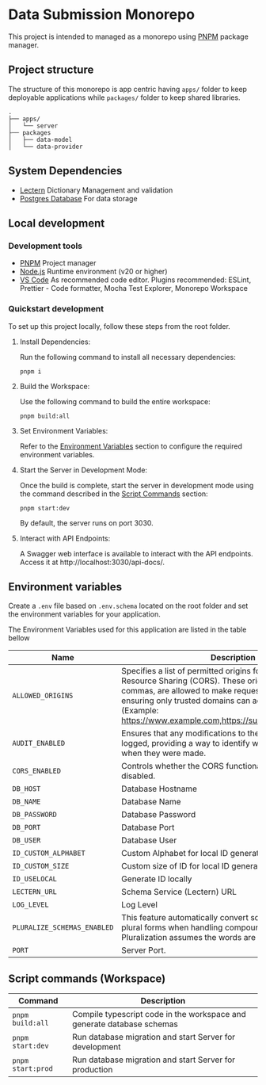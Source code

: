 # Data Submission Monorepo

This project is intended to managed as a monorepo using [PNPM](https://pnpm.io/) package manager.

## Project structure

The structure of this monorepo is app centric having `apps/` folder to keep deployable applications while `packages/` folder to keep shared libraries.

```
.
├── apps/
│   └── server
├── packages
│   ├── data-model
│   └── data-provider
```

## System Dependencies

- [Lectern](https://github.com/overture-stack/lectern) Dictionary Management and validation
- [Postgres Database](https://www.postgresql.org/) For data storage

## Local development

### Development tools

- [PNPM](https://pnpm.io/) Project manager
- [Node.js](https://nodejs.org/en) Runtime environment (v20 or higher)
- [VS Code](https://code.visualstudio.com/) As recommended code editor. Plugins recommended: ESLint, Prettier - Code formatter, Mocha Test Explorer, Monorepo Workspace

### Quickstart development

To set up this project locally, follow these steps from the root folder.

1. Install Dependencies:

   Run the following command to install all necessary dependencies:

   ```
   pnpm i
   ```

2. Build the Workspace:

   Use the following command to build the entire workspace:

   ```
   pnpm build:all
   ```

3. Set Environment Variables:

   Refer to the [Environment Variables](#environment-variables) section to configure the required environment variables.

4. Start the Server in Development Mode:

   Once the build is complete, start the server in development mode using the command described in the [Script Commands](#script-commands-workspace) section:

   ```
   pnpm start:dev
   ```

   By default, the server runs on port 3030.

5. Interact with API Endpoints:

   A Swagger web interface is available to interact with the API endpoints. Access it at http://localhost:3030/api-docs/.

## Environment variables

Create a `.env` file based on `.env.schema` located on the root folder and set the environment variables for your application.

The Environment Variables used for this application are listed in the table bellow

| Name                        | Description                                                                                                                                                                                                                                                                          | Default                                |
| --------------------------- | ------------------------------------------------------------------------------------------------------------------------------------------------------------------------------------------------------------------------------------------------------------------------------------ | -------------------------------------- |
| `ALLOWED_ORIGINS`           | Specifies a list of permitted origins for Cross-Origin Resource Sharing (CORS). These origins, separated by commas, are allowed to make requests to the server, ensuring only trusted domains can access resources. (Example: https://www.example.com,https://subdomain.example.com) |                                        |
| `AUDIT_ENABLED`             | Ensures that any modifications to the submitted data are logged, providing a way to identify who made changes and when they were made.                                                                                                                                               | true                                   |
| `CORS_ENABLED`              | Controls whether the CORS functionality is enabled or disabled.                                                                                                                                                                                                                      | false                                  |
| `DB_HOST`                   | Database Hostname                                                                                                                                                                                                                                                                    |                                        |
| `DB_NAME`                   | Database Name                                                                                                                                                                                                                                                                        |                                        |
| `DB_PASSWORD`               | Database Password                                                                                                                                                                                                                                                                    |                                        |
| `DB_PORT`                   | Database Port                                                                                                                                                                                                                                                                        |                                        |
| `DB_USER`                   | Database User                                                                                                                                                                                                                                                                        |                                        |
| `ID_CUSTOM_ALPHABET`        | Custom Alphabet for local ID generation                                                                                                                                                                                                                                              | '0123456789ABCDEFGHIJKLMNOPQRSTUVWXYZ' |
| `ID_CUSTOM_SIZE`            | Custom size of ID for local ID generation                                                                                                                                                                                                                                            | 21                                     |
| `ID_USELOCAL`               | Generate ID locally                                                                                                                                                                                                                                                                  | true                                   |
| `LECTERN_URL`               | Schema Service (Lectern) URL                                                                                                                                                                                                                                                         |                                        |
| `LOG_LEVEL`                 | Log Level                                                                                                                                                                                                                                                                            | 'info'                                 |
| `PLURALIZE_SCHEMAS_ENABLED` | This feature automatically convert schema names to their plural forms when handling compound documents. Pluralization assumes the words are in English                                                                                                                               | true                                   |
| `PORT`                      | Server Port.                                                                                                                                                                                                                                                                         | 3030                                   |

## Script commands (Workspace)

| Command           | Description                                                            |
| ----------------- | ---------------------------------------------------------------------- |
| `pnpm build:all`  | Compile typescript code in the workspace and generate database schemas |
| `pnpm start:dev`  | Run database migration and start Server for development                |
| `pnpm start:prod` | Run database migration and start Server for production                 |
